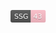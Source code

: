 <svg xmlns="http://www.w3.org/2000/svg" xmlns:xlink="http://www.w3.org/1999/xlink" width="56.5" height="20"><linearGradient id="smooth" x2="0" y2="100%"><stop offset="0" stop-color="#bbb" stop-opacity=".1"/><stop offset="1" stop-opacity=".1"/></linearGradient><clipPath id="round"><rect width="56.5" height="20" rx="3" fill="#fff"/></clipPath><g clip-path="url(#round)"><rect width="32.5" height="20" fill="#555"/><rect x="32.5" width="24.0" height="20" fill="pink"/><rect width="56.5" height="20" fill="url(#smooth)"/></g><g fill="#fff" text-anchor="middle" font-family="DejaVu Sans,Verdana,Geneva,sans-serif" font-size="110"><text x="172.5" y="150" fill="#010101" fill-opacity=".3" transform="scale(0.1)" textLength="225.0" lengthAdjust="spacing">SSG</text><text x="172.5" y="140" transform="scale(0.1)" textLength="225.0" lengthAdjust="spacing">SSG</text><text x="435.0" y="150" fill="#010101" fill-opacity=".3" transform="scale(0.1)" textLength="140.0" lengthAdjust="spacing">43</text><text x="435.0" y="140" transform="scale(0.1)" textLength="140.0" lengthAdjust="spacing">43</text></g></svg>
